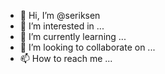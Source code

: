 - 👋 Hi, I’m @seriksen
- 👀 I’m interested in ...
- 🌱 I’m currently learning ...
- 💞️ I’m looking to collaborate on ...
- 📫 How to reach me ...

<!---
seriksen/seriksen is a ✨ special ✨ repository because its `README.md` (this file) appears on your GitHub profile.
You can click the Preview link to take a look at your changes.
--->
